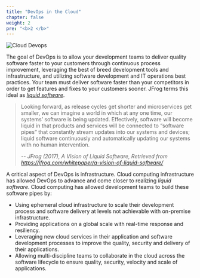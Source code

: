 ```yaml
---
title: "DevOps in the Cloud"
chapter: false
weight: 2
pre: "<b>2 </b>"
---
```


![Cloud Devops](https://raw.githubusercontent.com/manishrps/gcp-gke-workshop/master/docs/images/cloud-devops.png)

The goal of DevOps is to allow your development teams to deliver quality software faster to your customers through continuous process improvement, leveraging the best of breed development tools and infrastructure,  and utilizing software development and IT operations best practices. Your team must deliver software faster than your competitors in order to get features and fixes to your customers sooner. JFrog terms this ideal as _[liquid software](https://jfrog.com/whitepaper/a-vision-of-liquid-software/)_.

> Looking forward, as release cycles get shorter and microservices get smaller, we can imagine a world in which at any one time, our systems’ software is being updated. Effectively, software will become liquid in that products and services will be connected to “software pipes” that constantly stream updates into our systems and devices; liquid software continuously and automatically updating our systems with no human intervention.
>
> -- <cite>JFrog (2017), A Vision of Liquid Software, Retrieved from https://jfrog.com/whitepaper/a-vision-of-liquid-software/</cite>


A critical aspect of DevOps is infrastructure. Cloud computing infrastructure has allowed DevOps to advance and come closer to realizing _liquid software_. Cloud computing has allowed development teams to build these software pipes by:

 - Using ephemeral cloud infrastructure to scale their development process and software delivery at levels not achievable with on-premise infrastructure.
 - Providing applications on a global scale with real-time response and resiliency.
 - Leveraging new cloud services in their application and software development processes to improve the quality, security and delivery of their applications.
 - Allowing multi-discipline teams to collaborate in the cloud across the software lifecycle to ensure quality, security, velocity and scale of applications.
 

